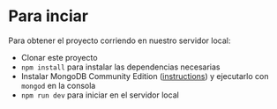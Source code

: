 # Para inciar

Para obtener el proyecto corriendo en nuestro servidor local:

- Clonar este proyecto
- `npm install` para instalar las dependencias necesarias
- Instalar MongoDB Community Edition ([instructions](https://docs.mongodb.com/manual/installation/#tutorials)) y ejecutarlo con `mongod` en la consola
- `npm run dev` para iniciar en el servidor local